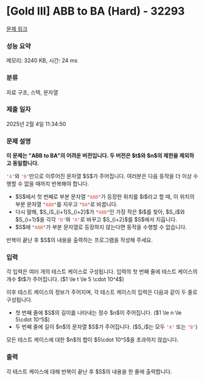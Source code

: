 # [Gold III] ABB to BA (Hard) - 32293 

[문제 링크](https://www.acmicpc.net/problem/32293) 

### 성능 요약

메모리: 3240 KB, 시간: 24 ms

### 분류

자료 구조, 스택, 문자열

### 제출 일자

2025년 2월 4일 11:34:50

### 문제 설명

<p><strong>이 문제는 "ABB to BA"의 어려운 버전입니다. 두 버전은 $t$와 $n$의 제한을 제외하고 동일합니다.</strong></p>

<p><code>'<span style="color:#e74c3c;">A</span>'</code>와 <code>'<span style="color:#e74c3c;">B</span>'</code>만으로 이루어진 문자열 $S$가 주어집니다. 여러분은 다음 동작을 더 이상 수행할 수 없을 때까지 반복해야 합니다.</p>

<ul>
	<li>$S$에서 첫 번째로 부분 문자열 <code>"<span style="color:#e74c3c;">ABB</span>"</code>가 등장한 위치를 $i$라고 할 때, 이 위치의 부분 문자열 <code>"<span style="color:#e74c3c;">ABB</span>"</code>를 지우고 <code>"<span style="color:#e74c3c;">BA</span>"</code>로 바꿉니다.</li>
	<li>다시 말해, $S_iS_{i+1}S_{i+2}$가 <code>"<span style="color:#e74c3c;">ABB</span>"</code>인 가장 작은 $i$를 찾아, $S_i$와 $S_{i+1}$을 각각 <code>'<span style="color:#e74c3c;">B</span>'</code>와 <code>'<span style="color:#e74c3c;">A</span>'</code>로 바꾸고 $S_{i+2}$를 $S$에서 지웁니다.</li>
	<li>$S$에 <code>"<span style="color:#e74c3c;">ABB</span>"</code>가 부분 문자열로 등장하지 않는다면 동작을 수행할 수 없습니다.</li>
</ul>

<p>반복이 끝난 후 $S$의 내용을 출력하는 프로그램을 작성해 주세요.</p>

### 입력 

 <p>각 입력은 여러 개의 테스트 케이스로 구성됩니다. 입력의 첫 번째 줄에 테스트 케이스의 개수 $t$가 주어집니다. ($1 \le t \le 5 \cdot 10^4$)</p>

<p>이후 테스트 케이스의 정보가 주어지며, 각 테스트 케이스의 입력은 다음과 같이 두 줄로 구성됩니다.</p>

<ul>
	<li>첫 번째 줄에 $S$의 길이를 나타내는 정수 $n$이 주어집니다. ($1 \le n \le 5\cdot 10^5$)</li>
	<li>두 번째 줄에 길이 $n$의 문자열 $S$가 주어집니다. ($S_i$는 모두 <code>'<span style="color:#e74c3c;">A</span>'</code> 또는 <code>'<span style="color:#e74c3c;">B</span>'</code>)</li>
</ul>

<p>모든 테스트 케이스에 대한 $n$의 합이 $5\cdot 10^5$을 초과하지 않습니다.</p>

### 출력 

 <p>각 테스트 케이스에 대해 반복이 끝난 후 $S$의 내용을 한 줄에 출력합니다.</p>

